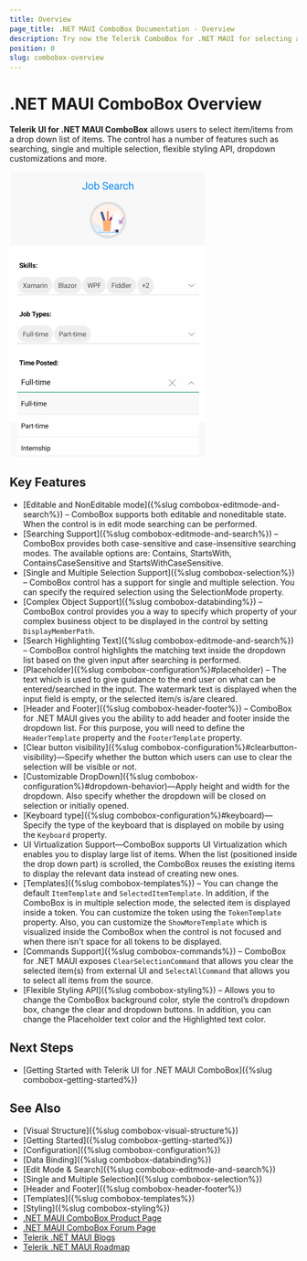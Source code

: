 ```yaml
---
title: Overview
page_title: .NET MAUI ComboBox Documentation - Overview
description: Try now the Telerik ComboBox for .NET MAUI for selecting an item from a predefined list of items. ComboBox has a number of features, such as searching, single and multiple selection, flexible styling API and more.
position: 0
slug: combobox-overview
---
```


# .NET MAUI ComboBox Overview

**Telerik UI for .NET MAUI ComboBox** allows users to select item/items from a drop down list of items. The control has a number of features such as searching, single and multiple selection, flexible styling API, dropdown customizations and more.  

![ComboBox Overview](images/combobox-overview.png "ComboBox Overview")

## Key Features

* [Editable and NonEditable mode]({%slug combobox-editmode-and-search%}) – ComboBox supports both editable and noneditable state. When the control is in edit mode searching can be performed. 
* [Searching Support]({%slug combobox-editmode-and-search%}) – ComboBox provides both case-sensitive and case-insensitive searching modes. The available options are: Contains, StartsWith, ContainsCaseSensitive and StartsWithCaseSensitive. 
* [Single and Multiple Selection Support]({%slug combobox-selection%}) – ComboBox control has a support for single and multiple selection. You can specify the required selection using the SelectionMode property.
* [Complex Object Support]({%slug combobox-databinding%}) – ComboBox control provides you a way to specify which property of your complex business object to be displayed in the control by setting `DisplayMemberPath`.
* [Search Highlighting Text]({%slug combobox-editmode-and-search%}) – ComboBox control highlights the matching text inside the dropdown list based on the given input after searching is performed.
* [Placeholder]({%slug combobox-configuration%}#placeholder) – The text which is used to give guidance to the end user on what can be entered/searched in the input. The watermark text is displayed when the input field is empty, or the selected item/s is/are cleared.
* [Header and Footer]({%slug combobox-header-footer%}) – ComboBox for .NET MAUI gives you the ability to add header and footer inside the dropdown list. For this purpose, you will need to define the `HeaderTemplate` property and the `FooterTemplate` property. 
* [Clear button visibility]({%slug combobox-configuration%}#clearbutton-visibility)&mdash;Specify whether the button which users can use to clear the selection will be visible or not. 
* [Customizable DropDown]({%slug combobox-configuration%}#dropdown-behavior)&mdash;Apply height and width for the dropdown. Also specify whether the dropdown will be closed on selection or initially opened. 
* [Keyboard type]({%slug combobox-configuration%}#keyboard)&mdash;Specify the type of the keyboard that is displayed on mobile by using the `Keyboard` property.
* UI Virtualization Support&mdash;ComboBox supports UI Virtualization which enables you to display large list of items. When the list (positioned inside the drop down part) is scrolled, the ComboBox reuses the existing items to display the relevant data instead of creating new ones.
* [Templates]({%slug combobox-templates%}) – You can change the default `ItemTemplate` and `SelectedItemTemplate`. In addition, if the ComboBox is in multiple selection mode, the selected item is displayed inside a token. You can customize the token using the `TokenTemplate` property. Also, you can customize the `ShowMoreTemplate` which is visualized inside the ComboBox when the control is not focused and when there isn't space for all tokens to be displayed. 
* [Commands Support]({%slug combobox-commands%}) – ComboBox for .NET MAUI exposes `ClearSelectionCommand` that allows you clear the selected item(s) from external UI and `SelectAllCommand` that allows you to select all items from the source.
* [Flexible Styling API]({%slug combobox-styling%}) – Allows you to change the ComboBox background color, style the control’s dropdown box, change the clear and dropdown buttons. In addition, you can change the Placeholder text color and the Highlighted text color.

## Next Steps

- [Getting Started with Telerik UI for .NET MAUI ComboBox]({%slug combobox-getting-started%})

## See Also

- [Visual Structure]({%slug combobox-visual-structure%})
- [Getting Started]({%slug combobox-getting-started%})
- [Configuration]({%slug combobox-configuration%})
- [Data Binding]({%slug combobox-databinding%})
- [Edit Mode & Search]({%slug combobox-editmode-and-search%}) 
- [Single and Multiple Selection]({%slug combobox-selection%})
- [Header and Footer]({%slug combobox-header-footer%})
- [Templates]({%slug combobox-templates%})
- [Styling]({%slug combobox-styling%})
- [.NET MAUI ComboBox Product Page](https://www.telerik.com/maui-ui/checkbox)
- [.NET MAUI ComboBox Forum Page](https://www.telerik.com/forums/maui?tagId=1937)
- [Telerik .NET MAUI Blogs](https://www.telerik.com/blogs/mobile-net-maui)
- [Telerik .NET MAUI Roadmap](https://www.telerik.com/support/whats-new/maui-ui/roadmap)
